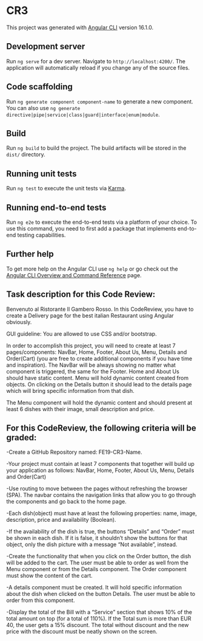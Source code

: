 # CR3

This project was generated with [Angular CLI](https://github.com/angular/angular-cli) version 16.1.0.

## Development server

Run `ng serve` for a dev server. Navigate to `http://localhost:4200/`. The application will automatically reload if you change any of the source files.

## Code scaffolding

Run `ng generate component component-name` to generate a new component. You can also use `ng generate directive|pipe|service|class|guard|interface|enum|module`.

## Build

Run `ng build` to build the project. The build artifacts will be stored in the `dist/` directory.

## Running unit tests

Run `ng test` to execute the unit tests via [Karma](https://karma-runner.github.io).

## Running end-to-end tests

Run `ng e2e` to execute the end-to-end tests via a platform of your choice. To use this command, you need to first add a package that implements end-to-end testing capabilities.

## Further help

To get more help on the Angular CLI use `ng help` or go check out the [Angular CLI Overview and Command Reference](https://angular.io/cli) page.

## Task description for this Code Review: 

Benvenuto al Ristorante Il Gambero Rosso. In this CodeReview, you have to create a Delivery page for the best italian Restaurant using Angular obviously.  

GUI guideline: You are allowed to use CSS and/or bootstrap. 

In order to accomplish this project, you will need to create at least 7 pages/components: NavBar, Home, Footer, About Us, Menu, Details and Order(Cart) (you are free to create additional components if you have time and inspiration). The NavBar will be always showing no matter what component is triggered, the same for the Footer. Home and About Us should have static content. Menu will hold dynamic content created from objects. On clicking on the Details button it should lead to the details page which will bring specific information from that dish. 

The Menu component will hold the dynamic content and should present at least 6 dishes with their image, small description and price.  

## For this CodeReview, the following criteria will be graded: 

-Create a GitHub Repository named: FE19-CR3-Name. 

-Your project must contain at least 7 components that together will build up your application as follows: NavBar, Home, Footer, About Us, Menu, Details and Order(Cart)

-Use routing to move between the pages without refreshing the browser (SPA). The navbar contains the navigation links that allow you to go through the components and go back to the home page. 

-Each dish(object) must have at least the following properties: name, image, description, price and availability (Boolean). 

-If the availability of the dish is true, the buttons “Details” and “Order” must be shown in each dish. If it is false, it shouldn’t show the buttons for that object, only the dish picture with a message “Not available”, instead. 

-Create the functionality that when you click on the Order button, the dish will be added to the cart. The user must be able to order as well from the Menu component or from the Details component. The Order component must show the content of the cart. 

-A details component must be created. It will hold specific information about the dish when clicked on the button Details. The user must be able to order from this component.

-Display the total of the Bill with a “Service” section that shows 10% of the total amount on top (for a total of 110%).
If the Total sum is more than EUR 40, the user gets a 15% discount. The total without discount and the new price with the discount must be neatly shown on the screen. 



